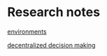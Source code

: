 # Research notes

[environments](Research%20notes%207c85a633cf754e229538e0fdc57dc92b/environments%206562a722549f42d4b90fd1fefc638673.md)

[decentralized decision making](Research%20notes%207c85a633cf754e229538e0fdc57dc92b/decentralized%20decision%20making%20c132e7015e8e459eb72112cdc787dff1.md)